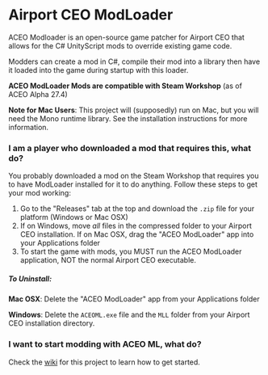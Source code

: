 # Airport CEO ModLoader

ACEO Modloader is an open-source game patcher for Airport CEO that
allows for the C# UnityScript mods to override existing game code.

Modders can create a mod in C#, compile their mod into a library then
have it loaded into the game during startup with this loader.

**ACEO ModLoader Mods are compatible with Steam Workshop** (as of ACEO Alpha 27.4)

**Note for Mac Users**: This project will (supposedly) run on Mac, but you will need
the Mono runtime library. See the installation instructions for more information.

### I am a player who downloaded a mod that requires this, what do?
You probably downloaded a mod on the Steam Workshop that requires you to have ModLoader
installed for it to do anything. Follow these steps to get your mod working:

1. Go to the "Releases" tab at the top and download the `.zip` file for your platform
(Windows or Mac OSX)
2. If on Windows, move _all_ files in the compressed folder to your Airport CEO installation.
If on Mac OSX, drag the "ACEO ModLoader" app into your Applications folder
3. To start the game with mods, you MUST run the ACEO ModLoader application, NOT the normal Airport CEO
executable.

##### To Uninstall:
**Mac OSX**: Delete the "ACEO ModLoader" app from your Applications folder

**Windows**: Delete the `ACEOML.exe` file and the `MLL` folder from your Airport CEO installation directory.

### I want to start modding with ACEO ML, what do?
Check the [wiki](https://github.com/bdgmb2/aceo-modloader/wiki) for this project to learn how to get started.